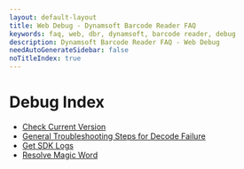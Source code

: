 ```yaml
---
layout: default-layout
title: Web Debug - Dynamsoft Barcode Reader FAQ
keywords: faq, web, dbr, dynamsoft, barcode reader, debug
description: Dynamsoft Barcode Reader FAQ - Web Debug
needAutoGenerateSidebar: false
noTitleIndex: true
---
```


# Debug Index

- [Check Current Version](check-current-version.html)
- [General Troubleshooting Steps for Decode Failure](general-troubleshooting-steps-for-decode-failure.html)
- [Get SDK Logs](get-sdk-logs.html)
- [Resolve Magic Word](resolve-magic-word.html)
